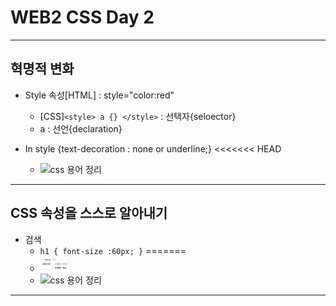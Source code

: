 # WEB2 CSS Day 2

- - -


## 혁명적 변화

+ Style 속성[HTML] : style="color:red"  
	+ [CSS]`<style> a {} </style>` : 선택자{seloector} 
	+ a : 선언{declaration}
	


+ In style {text-decoration : none or underline;}
<<<<<<< HEAD
	+ ![css 용어 정리](https://user-images.githubusercontent.com/71889359/103147519-6c735c00-4799-11eb-85e9-22a664d1d7d1.png)

- - -


## CSS 속성을 스스로 알아내기

+ 검색
	+ `h1 {
	font-size :60px;
	}`
=======
	+ <img src="css.png" width= "10%">
	+ ![css 용어 정리](https://user-images.githubusercontent.com/71889359/103147519-6c735c00-4799-11eb-85e9-22a664d1d7d1.png)

- - -
	

